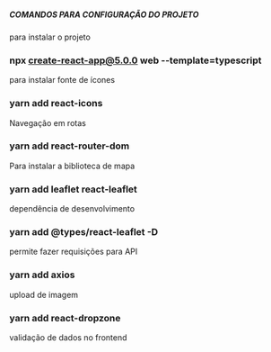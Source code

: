 ##### COMANDOS PARA CONFIGURAÇÃO DO PROJETO #####

para instalar o projeto
### npx create-react-app@5.0.0 web --template=typescript

para instalar fonte de ícones
### yarn add react-icons

Navegação em rotas
### yarn add react-router-dom

Para instalar a biblioteca de mapa
### yarn add leaflet react-leaflet
dependência de desenvolvimento
### yarn add @types/react-leaflet -D

permite fazer requisições para API

### yarn add axios

upload de imagem
### yarn add react-dropzone

validação de dados no frontend
### 